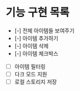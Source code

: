 # 기능 구현 목록

-   [-] 전체 아이템들 보여주기
-   [-] 아이템 추가하기
-   [-] 아이템 삭제
-   [-] 아이템 체크박스
-   [ ] 아이템 필터링
-   [ ] 다크 모드 지원
-   [ ] 로컬 스토리지 저장
